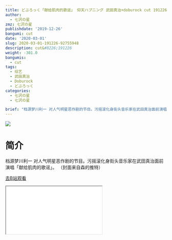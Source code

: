 ```yaml
---
title: どぶろっく「献给肌肉的歌谣」 仰天ハプニング 武田真治+doburock cut 191226
author:
  - 七沢の星
zmz: 七沢の星
publishdate: '2019-12-26'
bangumi: cut
date: '2020-03-01'
slug: 2020-03-01-191226-92755948
description: cut&#8226;191226
weight: -301.0
bangumis:
  - cut
tags:
  - 综艺
  - 武田真治
  - Doburock
  - どぶろっく
categories:
  - 七沢の星
  - 七沢の星

brief: "档源梦川利一 对人气明星恶作剧的节目。污摇滚化身街头音乐家在武田真治面前演唱「献给肌肉的歌谣」。 （封面来自森的推特）"
---
```

![](https://raw.githubusercontent.com/tcgriffith/owaraisite/master/static/tmpimg/8a28645e1418325046e6a58ac99ba82d3d9486db.jpg.480.jpg)
# 简介  
档源梦川利一
对人气明星恶作剧的节目。污摇滚化身街头音乐家在武田真治面前演唱「献给肌肉的歌谣」。
（封面来自森的推特）  

[去B站观看](https://www.bilibili.com/video/av92755948/)
<div class ="resp-container"><iframe class="testiframe" src="//player.bilibili.com/player.html?aid=92755948"", scrolling="no", allowfullscreen="true" > </iframe></div> 
